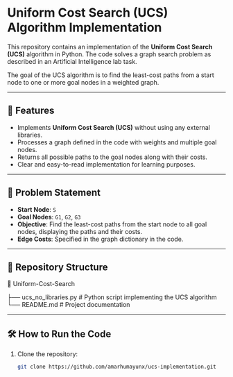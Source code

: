 # Uniform Cost Search (UCS) Algorithm Implementation

This repository contains an implementation of the **Uniform Cost Search (UCS)** algorithm in Python. The code solves a graph search problem as described in an Artificial Intelligence lab task.

The goal of the UCS algorithm is to find the least-cost paths from a start node to one or more goal nodes in a weighted graph.

---

## 🚀 Features

- Implements **Uniform Cost Search (UCS)** without using any external libraries.
- Processes a graph defined in the code with weights and multiple goal nodes.
- Returns all possible paths to the goal nodes along with their costs.
- Clear and easy-to-read implementation for learning purposes.

---

## 📖 Problem Statement

- **Start Node**: `S`
- **Goal Nodes**: `G1`, `G2`, `G3`
- **Objective**: Find the least-cost paths from the start node to all goal nodes, displaying the paths and their costs.
- **Edge Costs**: Specified in the graph dictionary in the code.

---

## 📂 Repository Structure

📁 Uniform-Cost-Search

├── ucs_no_libraries.py # Python script implementing the UCS algorithm 
└── README.md # Project documentation

---

## 🛠️ How to Run the Code

1. Clone the repository:
   ```bash
   git clone https://github.com/amarhumayunx/ucs-implementation.git

